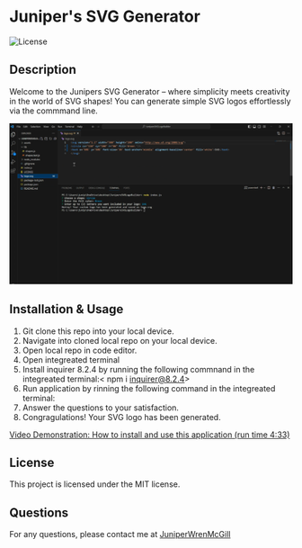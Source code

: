 
# Juniper's SVG Generator
![License](https://img.shields.io/badge/license-MIT-brightgreen)
## Description
 Welcome to the Junipers SVG Generator – where simplicity meets creativity in the world of SVG shapes! You can generate simple SVG logos effortlessly via the commmand line. 

![screanshot of application in use](assets/finished.png)

## Installation & Usage
1. Git clone this repo into your local device.  
2. Navigate into cloned local repo on your local device. 
3. Open local repo in code editor. 
4. Open integreated terminal 
5. Install inquirer 8.2.4 by running the following commnand in the integreated terminal:< npm i inquirer@8.2.4> 
6. Run application by rinning the following command in the integreated terminal:<node index.js>
7. Answer the questions to your satisfaction. 
8. Congragulations! Your SVG logo has been generated. 

[Video Demonstration: How to install and use this application (run time 4:33)](https://drive.google.com/file/d/1w7M4uwC4XMSCOjXmuA82pctEtM9moaw1/view)


## License
This project is licensed under the MIT license.

## Questions
For any questions, please contact me at [JuniperWrenMcGill](https://github.com/JuniperWrenMcGill)
